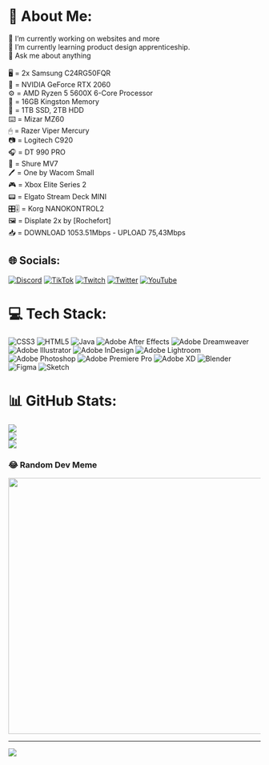 # 💫 About Me:
🔭 I’m currently working on websites and more <br>🌱 I’m currently learning product design apprenticeship.<br>💬 Ask me about anything<br><br>🖥️ = 2x Samsung C24RG50FQR<br>🎥 = NVIDIA GeForce RTX 2060<br>⚙️ = AMD Ryzen 5 5600X 6-Core Processor<br>💾 = 16GB Kingston Memory<br>💾 = 1TB SSD, 2TB HDD <br>⌨️ = Mizar MZ60 <br>🖱 = Razer Viper Mercury<br>📷 = Logitech C920<br>🎧 = DT 990 PRO<br>🎤 = Shure MV7<br>🖊 = One by Wacom Small<br>🎮 = Xbox Elite Series 2<br>📟 = Elgato Stream Deck MINI <br>🎛🎚 = Korg NANOKONTROL2<br>🖼️ = Displate 2x by [Rochefort]<br>📥 = DOWNLOAD 1053.51Mbps - UPLOAD 75,43Mbps


## 🌐 Socials:
[![Discord](https://img.shields.io/badge/Discord-%237289DA.svg?logo=discord&logoColor=white)](htttps://discord.gg/Tfj2gTcEar) [![TikTok](https://img.shields.io/badge/TikTok-%23000000.svg?logo=TikTok&logoColor=white)](https://tiktok.com/@zerlax___) [![Twitch](https://img.shields.io/badge/Twitch-%239146FF.svg?logo=Twitch&logoColor=white)](https://twitch.tv/Zerlax___) [![Twitter](https://img.shields.io/badge/Twitter-%231DA1F2.svg?logo=Twitter&logoColor=white)](https://twitter.com/Zerlax_) [![YouTube](https://img.shields.io/badge/YouTube-%23FF0000.svg?logo=YouTube&logoColor=white)](https://youtube.com/c/UCQPNMviWUdnyRvgTLdFMoZQ) 

# 💻 Tech Stack:
![CSS3](https://img.shields.io/badge/css3-%231572B6.svg?style=for-the-badge&logo=css3&logoColor=white) ![HTML5](https://img.shields.io/badge/html5-%23E34F26.svg?style=for-the-badge&logo=html5&logoColor=white) ![Java](https://img.shields.io/badge/java-%23ED8B00.svg?style=for-the-badge&logo=java&logoColor=white) ![Adobe After Effects](https://img.shields.io/badge/Adobe%20After%20Effects-9999FF.svg?style=for-the-badge&logo=Adobe%20After%20Effects&logoColor=white) ![Adobe Dreamweaver](https://img.shields.io/badge/Adobe%20Dreamweaver-FF61F6.svg?style=for-the-badge&logo=Adobe%20Dreamweaver&logoColor=white) ![Adobe Illustrator](https://img.shields.io/badge/adobeillustrator-%23FF9A00.svg?style=for-the-badge&logo=adobeillustrator&logoColor=white) ![Adobe InDesign](https://img.shields.io/badge/Adobe%20InDesign-49021F?style=for-the-badge&logo=adobeindesign&logoColor=white) ![Adobe Lightroom](https://img.shields.io/badge/Adobe%20Lightroom-31A8FF.svg?style=for-the-badge&logo=Adobe%20Lightroom&logoColor=white) ![Adobe Photoshop](https://img.shields.io/badge/adobephotoshop-%2331A8FF.svg?style=for-the-badge&logo=adobephotoshop&logoColor=white) ![Adobe Premiere Pro](https://img.shields.io/badge/Adobe%20Premiere%20Pro-9999FF.svg?style=for-the-badge&logo=Adobe%20Premiere%20Pro&logoColor=white) ![Adobe XD](https://img.shields.io/badge/Adobe%20XD-470137?style=for-the-badge&logo=Adobe%20XD&logoColor=#FF61F6) ![Blender](https://img.shields.io/badge/blender-%23F5792A.svg?style=for-the-badge&logo=blender&logoColor=white) 	![Figma](https://img.shields.io/badge/figma-%23F24E1E.svg?style=for-the-badge&logo=figma&logoColor=white) ![Sketch](https://img.shields.io/badge/Sketch-FFB387?style=for-the-badge&logo=sketch&logoColor=black)
# 📊 GitHub Stats:
![](https://github-readme-stats.vercel.app/api?username=Zerllax&theme=dark&hide_border=false&include_all_commits=true&count_private=false)<br/>
![](https://github-readme-streak-stats.herokuapp.com/?user=Zerllax&theme=dark&hide_border=false)<br/>
![](https://github-readme-stats.vercel.app/api/top-langs/?username=Zerllax&theme=dark&hide_border=false&include_all_commits=true&count_private=false&layout=compact)

### 😂 Random Dev Meme
<img src="https://random-memer.herokuapp.com/" width="512px"/>

---
[![](https://visitcount.itsvg.in/api?id=Zerllax&icon=0&color=0)](https://visitcount.itsvg.in)
